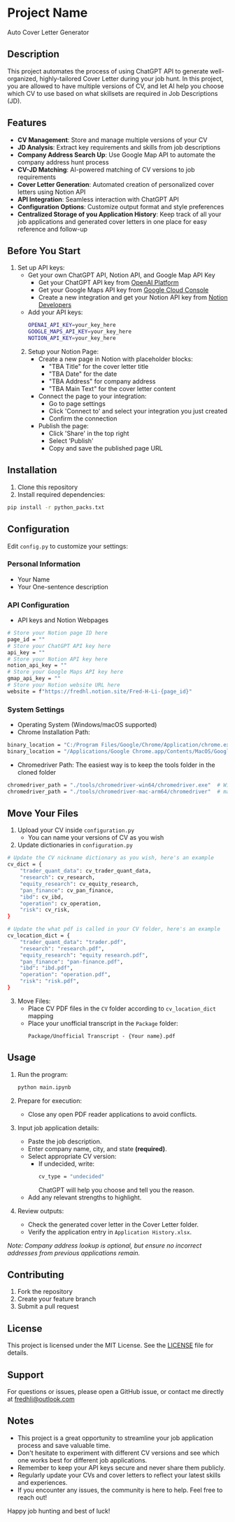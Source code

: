 # Project Name  
Auto Cover Letter Generator  

## Description
This project automates the process of using ChatGPT API to generate well-organized, highly-tailored Cover Letter during your job hunt. In this project, you are allowed to have multiple versions of CV, and let AI help you choose which CV to use based on what skillsets are required in Job Descriptions (JD).

## Features
- **CV Management**: Store and manage multiple versions of your CV
- **JD Analysis**: Extract key requirements and skills from job descriptions
- **Company Address Search Up**: Use Google Map API to automate the company address hunt process
- **CV-JD Matching**: AI-powered matching of CV versions to job requirements
- **Cover Letter Generation**: Automated creation of personalized cover letters using Notion API
- **API Integration**: Seamless interaction with ChatGPT API
- **Configuration Options**: Customize output format and style preferences
- **Centralized Storage of you Application History**: Keep track of all your job applications and generated cover letters in one place for easy reference and follow-up

## Before You Start
1. Set up API keys:
    - Get your own ChatGPT API, Notion API, and Google Map API Key
        - Get your ChatGPT API key from [OpenAI Platform](https://platform.openai.com/account/api-keys)
        - Get your Google Maps API key from [Google Cloud Console](https://console.cloud.google.com/apis/credentials)
        - Create a new integration and get your Notion API key from [Notion Developers](https://www.notion.so/my-integrations)
    - Add your API keys:
      ```bash
      OPENAI_API_KEY=your_key_here
      GOOGLE_MAPS_API_KEY=your_key_here
      NOTION_API_KEY=your_key_here
      ```
    2. Setup your Notion Page:
        - Create a new page in Notion with placeholder blocks:
            - "TBA Title" for the cover letter title
            - "TBA Date" for the date
            - "TBA Address" for company address
            - "TBA Main Text" for the cover letter content
        - Connect the page to your integration:
            - Go to page settings
            - Click 'Connect to' and select your integration you just created
            - Confirm the connection
        - Publish the page:
            - Click 'Share' in the top right
            - Select 'Publish'
            - Copy and save the published page URL


## Installation
1. Clone this repository
2. Install required dependencies:
```bash
pip install -r python_packs.txt
```

## Configuration
Edit `config.py` to customize your settings:

### Personal Information
- Your Name
- Your One-sentence description

### API Configuration
- API keys and Notion Webpages
```bash
# Store your Notion page ID here
page_id = ""
# Store your ChatGPT API key here
api_key = ""
# Store your Notion API key here
notion_api_key = ""
# Store your Google Maps API key here
gmap_api_key = ""
# Store your Notion website URL here
website = f"https://fredhl.notion.site/Fred-H-Li-{page_id}"
```

### System Settings
- Operating System (Windows/macOS supported)
- Chrome Installation Path:
```bash
binary_location = "C:/Program Files/Google/Chrome/Application/chrome.exe"  # Windows example
binary_location = "/Applications/Google Chrome.app/Contents/MacOS/Google Chrome"  # macOS example
```
- Chromedriver Path: The easiest way is to keep the tools folder in the cloned folder
```bash
chromedriver_path = "./tools/chromedriver-win64/chromedriver.exe"  # Windows example
chromedriver_path = "./tools/chromedriver-mac-arm64/chromedriver"  # macOS example
```

## Move Your Files
1. Upload your CV inside `configuration.py`
    - You can name your versions of CV as you wish
2. Update dictionaries in `configuration.py`
```bash
# Update the CV nickname dictionary as you wish, here's an example
cv_dict = {
    "trader_quant_data": cv_trader_quant_data,
    "research": cv_research,
    "equity_research": cv_equity_research,
    "pan_finance": cv_pan_finance,
    "ibd": cv_ibd,
    "operation": cv_operation,
    "risk": cv_risk,
}

# Update the what pdf is called in your CV folder, here's an example
cv_location_dict = {
    "trader_quant_data": "trader.pdf",
    "research": "research.pdf",
    "equity_research": "equity research.pdf",
    "pan_finance": "pan-finance.pdf",
    "ibd": "ibd.pdf",
    "operation": "operation.pdf",
    "risk": "risk.pdf",
}
```
3. Move Files:
    - Place CV PDF files in the `CV` folder according to `cv_location_dict` mapping
    - Place your unofficial transcript in the `Package` folder:
        ```
        Package/Unofficial Transcript - {Your name}.pdf
        ```

## Usage
1. Run the program:
    ```bash
    python main.ipynb
    ```

2. Prepare for execution:
    - Close any open PDF reader applications to avoid conflicts.

3. Input job application details:
    - Paste the job description.
    - Enter company name, city, and state **(required)**.
    - Select appropriate CV version:
        - If undecided, write:
            ```bash
            cv_type = "undecided"
            ```
            ChatGPT will help you choose and tell you the reason.
    - Add any relevant strengths to highlight.

4. Review outputs:
    - Check the generated cover letter in the Cover Letter folder.
    - Verify the application entry in `Application History.xlsx`.

*Note: Company address lookup is optional, but ensure no incorrect addresses from previous applications remain.*


## Contributing
1. Fork the repository
2. Create your feature branch
3. Submit a pull request

## License
This project is licensed under the MIT License. See the [LICENSE](LICENSE) file for details.

## Support
For questions or issues, please open a GitHub issue, or contact me directly at fredhli@outlook.com

## Notes
- This project is a great opportunity to streamline your job application process and save valuable time.
- Don't hesitate to experiment with different CV versions and see which one works best for different job applications.
- Remember to keep your API keys secure and never share them publicly.
- Regularly update your CVs and cover letters to reflect your latest skills and experiences.
- If you encounter any issues, the community is here to help. Feel free to reach out!

Happy job hunting and best of luck!